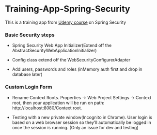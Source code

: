# Training-App-Spring-Security
This is a training app from [Udemy course](https://www.udemy.com/course/spring-hibernate-tutorial/) on Spring Security

### Basic Security steps

- Spring Security Web App Initializer(Extend off the AbstractSecurityWebApplicationInitializer)

- Config class extend off the WebSecurityConfigurerAdapter

- Add users, passwords and roles (inMemory auth first and drop in database later)

### Custom Login Form 

- Rename Context Roots. Properties -> Web Project Settings -> Context root, then your application will be run on path: http://localhost:8080/Context root.

- Testing with a new private window(Incognito in Chrome). User login is based on a web browser session so they'll automatically be logged in once the session is running. (Only an issue for dev and testing)
